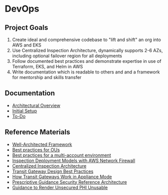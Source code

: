 # DevOps

## Project Goals
1. Create ideal and comprehensive codebase to "lift and shift" an org into AWS and EKS
1. Use Centralized Inspection Architecture, dynamically supports 2-6 AZs, including optional failover region for all deployments
1. Follow documented best practices and demonstrate expertise in use of Terraform, EKS, and Helm in AWS
1. Write documentation which is readable to others and and a framework for mentorship and skills transfer

## Documentation
- [Architectural Overview](https://d1.awsstatic.com/architecture-diagrams/ArchitectureDiagrams/inspection-deployment-models-with-AWS-network-firewall-ra.pdf)
- [Initial Setup](./documentation/initial_setup.md)
- [To-Do](./documentation/to_do.md)

## Reference Materials
- [Well-Architected Framework](https://docs.aws.amazon.com/wellarchitected/latest/security-pillar/welcome.html)
- [Best practices for OUs](https://docs.aws.amazon.com/organizations/latest/userguide/orgs_manage_ous_best_practices.html)
- [Best practices for a multi-account environment](https://docs.aws.amazon.com/organizations/latest/userguide/orgs_best-practices.html)
- [Inspection Deployment Models with AWS Network Firewall](https://d1.awsstatic.com/architecture-diagrams/ArchitectureDiagrams/inspection-deployment-models-with-AWS-network-firewall-ra.pdf)
- [Centralized Inspection Architecture](https://aws.amazon.com/blogs/networking-and-content-delivery/centralized-inspection-architecture-with-aws-gateway-load-balancer-and-aws-transit-gateway/)
- [Transit Gateway Design Best Practices](https://docs.aws.amazon.com/vpc/latest/tgw/tgw-best-design-practices.html)
- [How Transit Gateways Work in Appliance Mode](https://docs.aws.amazon.com/vpc/latest/tgw/how-transit-gateways-work.html#transit-gateway-appliance-scenario)
- [Prescriptive Guidance Security Reference Architecture](https://docs.aws.amazon.com/prescriptive-guidance/latest/security-reference-architecture/org-management.html)
- [Guidance to Render Unsecured PHI Unusable](https://www.hhs.gov/hipaa/for-professionals/breach-notification/guidance/index.html)